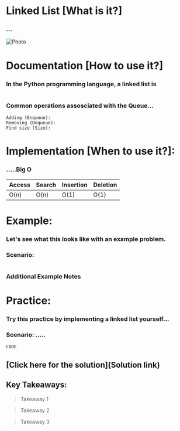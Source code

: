 # Linked List [What is it?]

### ...

![Photo](link)

# Documentation [How to use it?]

### In the Python programming language, a linked list is 
```

```
### Common operations assosciated with the Queue...
```
Adding (Enqueue):  
Removing (Dequeue):    
Find size (Size):      
``` 


# Implementation [When to use it?]:

### .....Big O

Access | Search | Insertion | Deletion |
-------|--------|-----------|----------|
 O(n)  |  O(n)  |   O(1)    |    O(1)  |

# Example:
### Let's see what this looks like with an example problem.

### Scenario: 
```
```
### Additional Example Notes

# Practice:

### Try this practice by implementing a linked list yourself...

### Scenario: .....

```
CODE
```

## [Click here for the solution](Solution link)

## Key Takeaways:

> Takeaway 1

> Takeaway 2

> Takeaway 3

